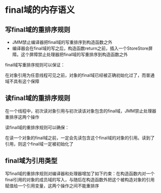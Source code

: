 #  final域的内存语义

## 写final域的重排序规则

- JMM禁止编译器把final域的写重排序到构造函数之外
- 编译器会在final域的写之后，构造函数return之前，插入一个StoreStore屏障。这个屏障禁止处理器把final域的写重排序到构造函数之外

final域写重排序规则可以保证：

在对象引用为任意线程可见之前，对象的final域已经被正确初始化过了，而普通域不具有这个保障

## 读final域的重排序规则

在一个线程中，初次读对象引用与初次读该对象包含的final域，JMM禁止处理器重排序这两个操作

读final域的重排序规则可以确保：

在读一个对象的final域之前，一定会先读包含这个final域的对象的引用。读到了引用，则这个final域一定被初始化了

## final域为引用类型


写final域的重排序规则对编译器和处理器增加了如下约束：在构造函数内对一个final引用的对象的成员域的写入，与随后在构造函数外把这个被构造对象的引用赋值给一个引用变量，这两个操作之间不能重排序

